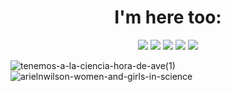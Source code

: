 <h1 align="center"> I'm here too: </h1>
<div align="center">
<a href="https://www.youtube.com/@nicolem.n7506" target="_blank"><img loading="lazy" src="https://img.shields.io/badge/YouTube-FF0000?style=for-the-badge&logo=youtube&logoColor=white" target="_blank"></a>
<a href="https://instagram.com/nicmn" target="_blank"><img loading="lazy" src="https://img.shields.io/badge/-Instagram-%23E4405F?style=for-the-badge&logo=instagram&logoColor=white" target="_blank"></a>
<a href="https://www.twitch.tv/nicoletcha" target="_blank"><img loading="lazy" src="https://img.shields.io/badge/Twitch-9146FF?style=for-the-badge&logo=twitch&logoColor=white" target="_blank"></a>
<a href = "mailto:nicccmn@gmail.com"><img loading="lazy" src="https://img.shields.io/badge/Gmail-D14836?style=for-the-badge&logo=gmail&logoColor=white" target="_blank"></a>
<a href="https://www.linkedin.com/in/nicolemazzi" target="_blank"><img loading="lazy" src="https://img.shields.io/badge/-LinkedIn-%230077B5?style=for-the-badge&logo=linkedin&logoColor=white" target="_blank"></a>   
</div>


  
![tenemos-a-la-ciencia-hora-de-ave(1)](https://github.com/astronicmn/astronicmn/assets/95356395/43762680-7e18-4d45-b265-376bf27522d0) ![arielnwilson-women-and-girls-in-science](https://github.com/astronicmn/astronicmn/assets/95356395/f70fa3f4-8c3c-4ef4-b93d-c1a2e38a2e67)

